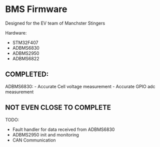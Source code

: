 # BMS Firmware
Designed for the EV team of Manchster Stingers

Hardware:
 - STM32F407 
 - ADBMS6830
 - ADBMS2950
 - ADBMS6822
 
## COMPLETED:
 ADBMS6830:
    - Accurate Cell voltage measurement
    - Accurate GPIO adc measurement
 


## NOT EVEN CLOSE TO COMPLETE
 
 TODO:
 - Fault handler for data received from ADBMS6830
 - ADBMS2950 init and monitoring
 - CAN Communication 

